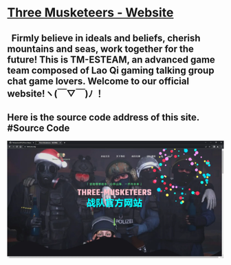 # [Three Musketeers - Website ](https://tmes.eu.org/)
## &nbsp;&nbsp;Firmly believe in ideals and beliefs, cherish mountains and seas, work together for the future! This is TM-ESTEAM, an advanced game team composed of Lao Qi gaming talking group chat game lovers. Welcome to our official website!ヽ(￣▽￣)ﾉ ！
## Here is the source code address of this site. #Source Code
[![Index](img/blog/inner_b1.webp "Index")](https://tmes.eu.org/)


